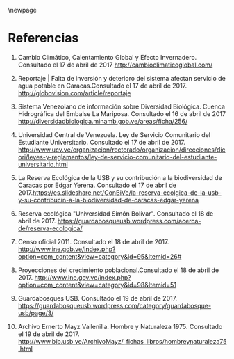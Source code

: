 \newpage

# Referencias

<!-- MOISE AKARAM

1. Guardabosques USB. Recuperado el 9 de septiembre de 2016.
http://www.guardabosques.grupos.usb.ve/.

1. Universidad Simón Bolívar. Sistema de servicio comunitario. Recuperado el 9
de septiembre. http://cct.dex.usb.ve/SC/vVerProyecto.php?id=43

1. USB. Nuestros Valores. 2004 / Editorial Equinoccio. Sartenejas, Baruta.
Recuperado el 9 de septiembre de 2016. http://www.usb.ve/home/node/43

1. Preparación de semillas para la siembra. Recuperado el 9 de septiembre de
2016. http://earthnotes.tripod.com/seeds.htm

1. La clasificación y ecología de las malezas. FAO. Recuperado el 9 de
septiembre de 2016. http://www.fao.org/docrep/t1147s/t1147s06.htm -->



1. Cambio Climático, Calentamiento Global y Efecto Invernadero. Consultado el 
17 de abril de 2017 <http://cambioclimaticoglobal.com/>

1. Reportaje | Falta de inversión y deterioro del sistema afectan servicio de 
agua potable en Caracas.Consultado el 17 de abril 
de 2017. <http://globovision.com/article/reportaje>

1. Sistema Venezolano de información sobre Diversidad Biológica.
Cuenca Hidrográfica del Embalse La Mariposa. Consultado el 16 de abril de 2017
<http://diversidadbiologica.minamb.gob.ve/areas/ficha/256/>

1. Universidad Central de Venezuela. Ley de Servicio Comunitario del Estudiante Universitario.
Consultado el 17 de abril de 2017. <http://www.ucv.ve/organizacion/rectorado/organizacion/direcciones/dicori/leyes-y-reglamentos/ley-de-servicio-comunitario-del-estudiante-universitario.html>

1. La Reserva Ecológica de la USB y su contribución a la biodiversidad de Caracas 
por Edgar Yerena. Consultado el 17 de abril de 2017.<https://es.slideshare.net/ConBiVe/la-reserva-ecolgica-de-la-usb-y-su-contribucin-a-la-biodiversidad-de-caracas-edgar-yerena>

1. Reserva ecológica "Universidad Simón Bolívar". Consultado el 18 de abril de 2017. 
<https://guardabosqueusb.wordpress.com/acerca-de/reserva-ecologica/>

1. Censo oficial 2011. Consultado el 18 de abril de 2017.
<http://www.ine.gob.ve/index.php?option=com_content&view=category&id=95&Itemid=26#>

1. Proyecciones del crecimiento poblacional.Consultado el 18 de abril de 2017.
<http://www.ine.gov.ve/index.php?option=com_content&view=category&id=98&Itemid=51>

1. Guardabosques USB. Consultado el 19 de abril de 2017.
<https://guardabosqueusb.wordpress.com/category/guardabosque-usb/page/3/>

1. Archivo Ernerto Mayz Vallenilla. Hombre y Naturaleza 1975. Consultado el 19 de abril de 2017.
<http://www.bib.usb.ve/ArchivoMayz/_fichas_libros/hombreynaturaleza75.html>